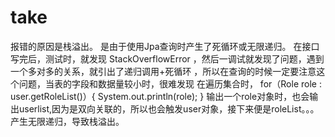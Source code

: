 # take
报错的原因是栈溢出。
是由于使用Jpa查询时产生了死循环或无限递归。
在接口写完后，测试时，就发现 StackOverflowError ，然后一调试就发现了问题，遇到一个多对多的关系，就引出了递归调用+死循环 ，所以在查询的时候一定要注意这个问题，当表的字段和数据量较小时，很难发现
在遍历集合时，
for（Role role : user.getRoleList()）{
        System.out.println(role);
}
输出一个role对象时，也会输出userlist,因为是双向关联的，所以也会触发user对象，接下来便是roleList。。。产生无限递归，导致栈溢出。
